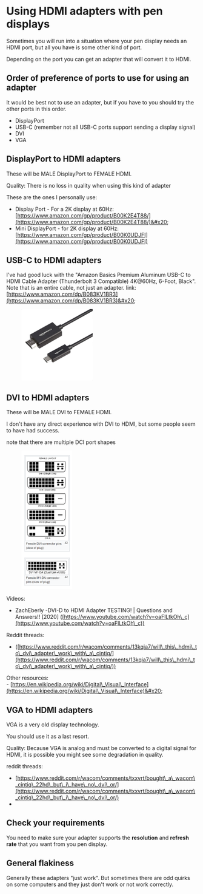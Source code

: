 # Using HDMI adapters with pen displays

Sometimes you will run into a situation where your pen display needs an HDMI port, but all you have is some other kind of port.

Depending on the port you can get an adapter that will convert it to HDMI.

## Order of preference of ports to use for using an adapter

It would be best not to use an adapter, but if you have to you should try the other ports in this order.

* DisplayPort
* USB-C (remember not all USB-C ports support sending a display signal)
* DVI
* VGA

## DisplayPort to HDMI adapters

These will be MALE DisplayPort to FEMALE HDMI.

Quality: There is no loss in quality when using this kind of adapter

These are the ones I personally use:

* Display Port - For a 2K display at 60Hz: [https://www.amazon.com/gp/product/B00K2E4T88/](https://www.amazon.com/gp/product/B00K2E4T88/)&#x20;
* Mini DisplayPort - for 2K display at 60Hz: [https://www.amazon.com/gp/product/B00K0UDJFI](https://www.amazon.com/gp/product/B00K0UDJFI)

## USB-C to HDMI adapters

I've had good luck with the "Amazon Basics Premium Aluminum USB-C to HDMI Cable Adapter (Thunderbolt 3 Compatible) 4K@60Hz, 6-Foot, Black". Note that is an entire cable, not just an adapter. link: [https://www.amazon.com/dp/B083KV1BR3](https://www.amazon.com/dp/B083KV1BR3)&#x20;

<div align="left">

<figure><img src="../../.gitbook/assets/amazon-basics usb-to-hdmi cable (1).jpg" alt="" width="188"><figcaption></figcaption></figure>

</div>

## DVI to HDMI adapters

These will be MALE DVI to FEMALE HDMI.

I don't have any direct experience with DVI to HDMI, but some people seem to have had success.

note that there are multiple DCI port shapes

<figure><img src="../../.gitbook/assets/image (361).png" alt="" width="134"><figcaption></figcaption></figure>

Videos:

* ZachEberly -DVI-D to HDMI Adapter TESTING! | Questions and Answers!! \[2020] ([https://www.youtube.com/watch?v=oaFlLtkOh\_c](https://www.youtube.com/watch?v=oaFlLtkOh\_c))

Reddit threads:

* ([https://www.reddit.com/r/wacom/comments/13kqia7/will\_this\_hdmi\_to\_dvi\_adapter\_work\_with\_a\_cintiq/](https://www.reddit.com/r/wacom/comments/13kqia7/will\_this\_hdmi\_to\_dvi\_adapter\_work\_with\_a\_cintiq/))

Other resources:\
\- [https://en.wikipedia.org/wiki/Digital\_Visual\_Interface](https://en.wikipedia.org/wiki/Digital\_Visual\_Interface)&#x20;



## VGA to HDMI adapters

VGA is a very old display technology.

You should use it as a last resort.

Quality: Because VGA is analog and must be converted to a digital signal for HDMI, it is possible you might see some degradation in quality.  &#x20;

reddit threads:

* [https://www.reddit.com/r/wacom/comments/txxvrt/bought\_a\_wacom\_cintiq\_22hd\_but\_i\_have\_no\_dvi\_or/](https://www.reddit.com/r/wacom/comments/txxvrt/bought\_a\_wacom\_cintiq\_22hd\_but\_i\_have\_no\_dvi\_or/)
*

## Check your requirements

You need to make sure your adapter supports the **resolution** and **refresh rate** that you want from you pen display.

## General flakiness

Generally these adapters "just work". But sometimes there are odd quirks on some computers and they just don't work or not work correctly.

&#x20;





